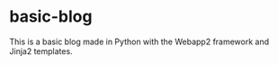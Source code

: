basic-blog
==========

This is a basic blog made in Python with the Webapp2 framework and Jinja2 templates.
